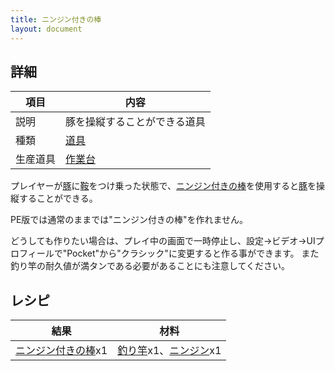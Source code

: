 ```yaml
---
title: ニンジン付きの棒
layout: document
---
```

## 詳細

|項目|内容|
|---|---|
|説明|豚を操縦することができる道具|
|種類|[道具](道具)|
|生産道具|[作業台](作業台)|

プレイヤーが[豚](豚)に[鞍](鞍)をつけ乗った状態で、[ニンジン付きの棒](ニンジン付きの棒)を使用すると[豚](豚)を操縦することができる。

PE版では通常のままでは"ニンジン付きの棒"を作れません。

どうしても作りたい場合は、プレイ中の画面で一時停止し、設定->ビデオ->UIプロフィールで"Pocket"から"クラシック"に変更すると作る事ができます。
また釣り竿の耐久値が満タンである必要があることにも注意してください。

## レシピ

|結果|材料|
|---|---|
|[ニンジン付きの棒](ニンジン付きの棒)x1|[釣り竿](釣り竿)x1、[ニンジン](ニンジン)x1|


